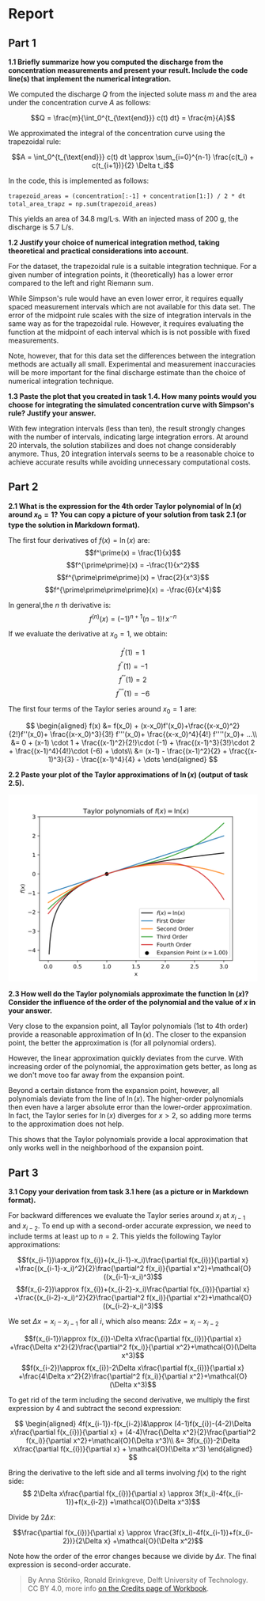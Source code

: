 # Report

## Part 1

**1.1 Briefly summarize how you computed the discharge from the concentration measurements and present your result.
Include the code line(s) that implement the numerical integration.**



We computed the discharge $Q$ from the injected solute mass $m$ and the area under the concentration curve $A$ as follows:

$$Q = \frac{m}{\int_0^{t_{\text{end}}} c(t) dt} = \frac{m}{A}$$

We approximated the integral of the concentration curve using the trapezoidal rule:

$$A = \int_0^{t_{\text{end}}} c(t) dt \approx \sum_{i=0}^{n-1} \frac{c(t_i) + c(t_{i+1})}{2} \Delta t_i$$

In the code, this is implemented as follows:

```{python}
trapezoid_areas = (concentration[:-1] + concentration[1:]) / 2 * dt
total_area_trapz = np.sum(trapezoid_areas)
```

This yields an area of 34.8 mg/L·s. With an injected mass of 200 g, the discharge is 5.7 L/s.


**1.2 Justify your choice of numerical integration method, taking theoretical and practical considerations into account.**


For the dataset, the trapezoidal rule is a suitable integration technique.
For a given number of integration points, it (theoretically) has a lower error compared to the left and right Riemann sum.

While Simpson's rule would have an even lower error, it requires equally spaced measurement intervals which are not available for this data set.
The error of the midpoint rule scales with the size of integration intervals in the same way as for the trapezoidal rule.
However, it requires evaluating the function at the midpoint of each interval which is is not possible with fixed measurements.

Note, however, that for this data set the differences between the integration methods are actually all small. Experimental and measurement inaccuracies will be more important for the final discharge estimate than the choice of numerical integration technique.


**1.3 Paste the plot that you created in task 1.4. How many points would you choose for integrating the simulated concentration curve with Simpson's rule? Justify your answer.**


With few integration intervals (less than ten), the result strongly changes with the number of intervals, indicating large integration errors.
At around 20 intervals, the solution stabilizes and does not change considerably anymore.
Thus, 20 integration intervals seems to be a reasonable choice to achieve accurate results while avoiding unnecessary computational costs.


## Part 2

**2.1 What is the expression for the 4th order Taylor polynomial of $\ln(x)$ around $x_0 = 1$? You can copy a picture of your solution from task 2.1 (or type the solution in Markdown format).**


The first four derivatives of $f(x) = \ln(x)$ are:
$$f^\prime(x) = \frac{1}{x}$$
$$f^{\prime\prime}(x) = -\frac{1}{x^2}$$
$$f^{\prime\prime\prime}(x) = \frac{2}{x^3}$$
$$f^{\prime\prime\prime\prime}(x) = -\frac{6}{x^4}$$

In general,the $n$ th derivative is:
$$f^{(n)}(x) = (-1)^{n+1} (n-1)! \,x^{-n}$$

If we evaluate the derivative at $x_0=1$, we obtain:

$$f^\prime(1) = 1$$
$$f^{\prime\prime}(1) = -1$$
$$f^{\prime\prime\prime}(1) = 2$$
$$f^{\prime\prime\prime\prime}(1) = -6$$

The first four terms of the Taylor series around $x_0=1$ are:

$$
\begin{aligned}
f(x) &=  f(x_0) + (x-x_0)f'(x_0)+\frac{(x-x_0)^2}{2!}f''(x_0)+ \frac{(x-x_0)^3}{3!} f'''(x_0)+ \frac{(x-x_0)^4}{4!} f''''(x_0)+ ...\\
&= 0 + (x-1) \cdot 1 + \frac{(x-1)^2}{2!}\cdot (-1) + \frac{(x-1)^3}{3!}\cdot 2 + \frac{(x-1)^4}{4!}\cdot (-6) + \dots\\
&= (x-1) - \frac{(x-1)^2}{2} + \frac{(x-1)^3}{3} - \frac{(x-1)^4}{4} + \dots
\end{aligned}
$$


**2.2 Paste your plot of the Taylor approximations of $\ln(x)$ (output of task 2.5).**


![](./taylor_approximation.svg)



**2.3 How well do the Taylor polynomials approximate the function $\ln(x)$? Consider the influence of the order of the polynomial and the value of $x$ in your answer.**



Very close to the expansion point, all Taylor polynomials (1st to 4th order) provide a reasonable approximation of $\ln(x)$. The closer to the expansion point, the better the approximation is (for all polynomial orders).

However, the linear approximation quickly deviates from the curve.
With increasing order of the polynomial, the approximation gets better, as long as we don't move too far away from the expansion point.

Beyond a certain distance from the expansion point, however, all polynomials deviate from the line of $\ln(x)$.
The higher-order polynomials then even have a larger absolute error than the lower-order approximation.
In fact, the Taylor series for $\ln(x)$ diverges for $x>2$, so adding more terms to the approximation does not help.

This shows that the Taylor polynomials provide a local approximation that only works well in the neighborhood of the expansion point.


## Part 3

**3.1 Copy your derivation from task 3.1 here (as a picture or in Markdown format).**


For backward differences we evaluate the Taylor series around $x_i$ at $x_{i−1}$ and $x_{i−2}$.
To end up with a second-order accurate expression, we need to include terms at least up to $n=2$.
This yields the following Taylor approximations:
    
$$f(x_{i-1})\approx f(x_{i})+(x_{i-1}-x_i)\frac{\partial f(x_{i})}{\partial x} +\frac{(x_{i-1}-x_i)^2}{2}\frac{\partial^2 f(x_i)}{\partial x^2}+\mathcal{O}((x_{i-1}-x_i)^3)$$
$$f(x_{i-2})\approx f(x_{i})+(x_{i-2}-x_i)\frac{\partial f(x_{i})}{\partial x} +\frac{(x_{i-2}-x_i)^2}{2}\frac{\partial^2 f(x_i)}{\partial x^2}+\mathcal{O}((x_{i-2}-x_i)^3)$$

    
We set $\Delta x = x_i - x_{i-1}$ for all $i$, which also means: $2\Delta x = x_i-x_{i-2}$
    
$$f(x_{i-1})\approx f(x_{i})-\Delta x\frac{\partial f(x_{i})}{\partial x} +\frac{\Delta x^2}{2}\frac{\partial^2 f(x_i)}{\partial x^2}+\mathcal{O}(\Delta x^3)$$
$$f(x_{i-2})\approx f(x_{i})-2\Delta x\frac{\partial f(x_{i})}{\partial x} +\frac{4\Delta x^2}{2}\frac{\partial^2 f(x_i)}{\partial x^2}+\mathcal{O}(\Delta x^3)$$
    
To get rid of the term including the second derivative, we multiply the first expression by 4 and subtract the second expression:
    
$$
\begin{aligned}
4f(x_{i-1})-f(x_{i-2})&\approx (4-1)f(x_{i})-(4-2)\Delta x\frac{\partial f(x_{i})}{\partial x} + (4-4)\frac{\Delta x^2}{2}\frac{\partial^2 f(x_i)}{\partial x^2}+\mathcal{O}(\Delta x^3)\\
&= 3f(x_{i})-2\Delta x\frac{\partial f(x_{i})}{\partial x} + \mathcal{O}(\Delta x^3)
\end{aligned}
$$

Bring the derivative to the left side and all terms involving $f(x)$ to the right side:
$$ 2\Delta x\frac{\partial f(x_{i})}{\partial x} \approx 3f(x_i)-4f(x_{i-1})+f(x_{i-2}) +\mathcal{O}(\Delta x^3)$$

Divide by $2 \Delta x$:

$$\frac{\partial f(x_{i})}{\partial x} \approx \frac{3f(x_i)-4f(x_{i-1})+f(x_{i-2})}{2\Delta x} +\mathcal{O}(\Delta x^2)$$

Note how the order of the error changes because we divide by $\Delta x$.
The final expression is second-order accurate.


> By Anna Störiko, Ronald Brinkgreve, Delft University of Technology. CC BY 4.0, more info [on the Credits page of Workbook](https://mude.citg.tudelft.nl/workbook-2025/credits.html).
